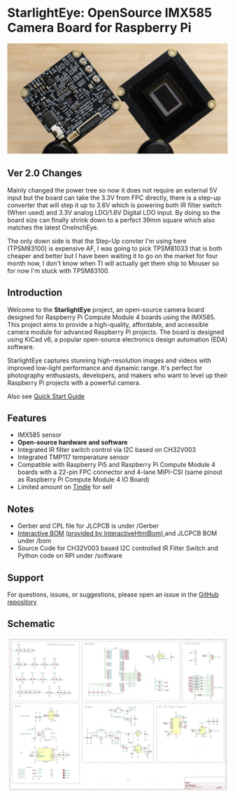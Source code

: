 # StarlightEye: OpenSource IMX585 Camera Board for Raspberry Pi
![](/img/PCBA.jpg)

## Ver 2.0 Changes
Mainly changed the power tree so now it does not require an external 5V input but the board can take the 3.3V from FPC directly, there is a step-up converter that will step it up to 3.6V which is powering both IR filter switch (When used) and 3.3V analog LDO/1.8V Digital LDO input. By doing so the board size can finally shrink down to a perfect 39mm square which also matches the latest OneInchEye.  

The only down side is that the Step-Up convter I'm using here (TPSM83100) is expensive AF, I was going to pick TPSM81033 that is both cheaper and better but I have been waiting it to go on the market for four month now, I don't know when TI will actually get them ship to Mouser so for now I'm stuck with TPSM83100.  

## Introduction
Welcome to the **StarlightEye** project, an open-source camera board designed for Raspberry Pi Compute Module 4 boards using the IMX585. This project aims to provide a high-quality, affordable, and accessible camera module for advanced Raspberry Pi projects. The board is designed using KiCad v6, a popular open-source electronics design automation (EDA) software.

StarlightEye captures stunning high-resolution images and videos with improved low-light performance and dynamic range. It's perfect for photography enthusiasts, developers, and makers who want to level up their Raspberry Pi projects with a powerful camera.  
  
Also see [Quick Start Guide](https://github.com/will127534/StarlightEye/wiki/StarlightEye-Quick-Start-Guide)

## Features
* IMX585 sensor
* **Open-source hardware and software**
* Integrated IR filter switch control via I2C based on CH32V003
* Integrated TMP117 temperature sensor
* Compatible with Raspberry Pi5 and Raspberry Pi Compute Module 4 boards with a 22-pin FPC connector and 4-lane MIPI-CSI (same pinout as Raspberry Pi Compute Module 4 IO Board)
* Limited amount on [Tindle](https://www.tindie.com/products/34093/) for sell

## Notes
* Gerber and CPL file for JLCPCB is under /Gerber
* [Interactive BOM](https://htmlpreview.github.io/?https://github.com/will127534/StarlightEye/blob/main/bom/ibom.html) [(provided by InteractiveHtmlBom)
](https://github.com/openscopeproject/InteractiveHtmlBom) and JLCPCB BOM under /bom
* Source Code for CH32V003 based I2C controlled IR Filter Switch and Python code on RPI under /software


## Support
For questions, issues, or suggestions, please open an issue in the [GitHub repository](https://github.com/will127534/StarlightEye/issues)

## Schematic
![](/img/sch.jpg)
